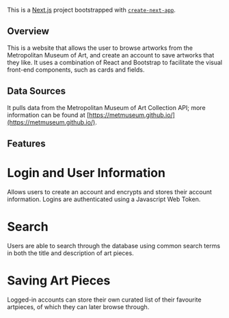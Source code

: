 This is a [Next.js](https://nextjs.org/) project bootstrapped with [`create-next-app`](https://github.com/vercel/next.js/tree/canary/packages/create-next-app).

## Overview

This is a website that allows the user to browse artworks from the Metropolitan Museum of Art, and create an account to save artworks that they like.
It uses a combination of React and Bootstrap to facilitate the visual front-end components, such as cards and fields. 

## Data Sources
It pulls data from the Metropolitan Museum of Art Collection API; more information can be found at [https://metmuseum.github.io/](https://metmuseum.github.io/). 

## Features

# Login and User Information

Allows users to create an account and encrypts and stores their account information. Logins are authenticated using a Javascript Web Token.

# Search

Users are able to search through the database using common search terms in both the title and description of art pieces.

# Saving Art Pieces

Logged-in accounts can store their own curated list of their favourite artpieces, of which they can later browse through.

